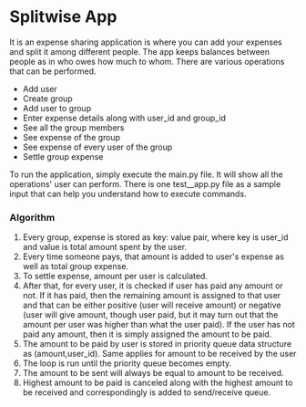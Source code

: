 # Splitwise App

It is an expense sharing application is where you can add your expenses and split it among different people.
The app keeps balances between people as in who owes how much to whom.
There are various operations that can be performed.

- Add user
- Create group
- Add user to group
- Enter expense details along with user_id and group_id
- See all the group members
- See expense of the group
- See expense of every user of the group
- Settle group expense

To run the application, simply execute the main.py file. It will show all the operations'
user can perform. There is one test__app.py file as a sample input that can help you understand
how to execute commands.

### Algorithm

1. Every group, expense is stored as key: value pair, where key is user_id and value is total amount
   spent by the user.
2. Every time someone pays, that amount is added to user's expense as well as total
   group expense.
3. To settle expense, amount per user is calculated.
4. After that, for every user, it is checked if user has paid any amount or not. If it has paid, then the
   remaining amount is assigned to that user and that can be either positive (user will receive amount) or
   negative (user will give amount, though user paid, but it may turn out that the amount per user was higher than what
   the
   user paid). If the user has not paid any amount, then it is simply assigned the amount to be paid.
5. The amount to be paid by user is stored in priority queue data structure as (amount,user_id). Same applies for amount
   to be received by the user
6. The loop is run until the priority queue becomes empty.
7. The amount to be sent will always be equal to amount to be received.
8. Highest amount to be paid is canceled along with the highest amount to be received and correspondingly is added to
   send/receive
   queue.

